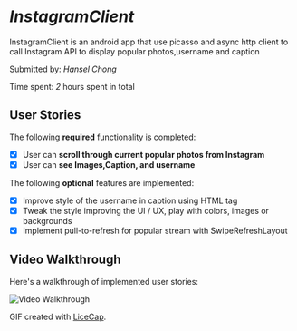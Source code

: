 # *InstagramClient*
InstagramClient is an android app that use picasso and async http client to call Instagram API to display popular photos,username and caption


Submitted by: *Hansel Chong*

Time spent: *2* hours spent in total

## User Stories

The following **required** functionality is completed:

* [X] User can **scroll through current popular photos from Instagram**
* [X] User can **see Images,Caption, and username**

The following **optional** features are implemented:
* [X] Improve style of the username in caption using HTML tag
* [X] Tweak the style improving the UI / UX, play with colors, images or backgrounds
* [X] Implement pull-to-refresh for popular stream with SwipeRefreshLayout

## Video Walkthrough 

Here's a walkthrough of implemented user stories:

<img src='http://i.imgur.com/SD391am.gif' title='Video Walkthrough' width='' alt='Video Walkthrough' />

GIF created with [LiceCap](http://www.cockos.com/licecap/).
